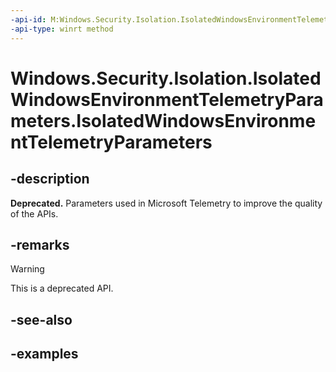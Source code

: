 ```yaml
---
-api-id: M:Windows.Security.Isolation.IsolatedWindowsEnvironmentTelemetryParameters.#ctor
-api-type: winrt method
---
```


<!-- Method syntax.
public IsolatedWindowsEnvironmentTelemetryParameters.IsolatedWindowsEnvironmentTelemetryParameters()
-->

# Windows.Security.Isolation.IsolatedWindowsEnvironmentTelemetryParameters.IsolatedWindowsEnvironmentTelemetryParameters

## -description

**Deprecated.** Parameters used in Microsoft Telemetry to improve the quality of the APIs.

## -remarks

> [!WARNING]
> This is a deprecated API.

## -see-also

## -examples
